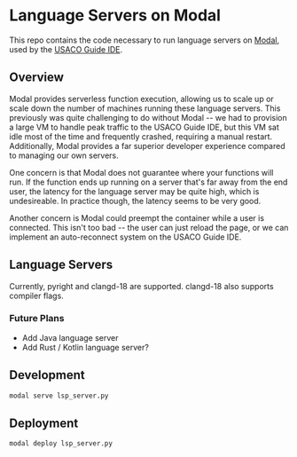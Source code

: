 # Language Servers on Modal

This repo contains the code necessary to run language servers on [Modal](https://modal.com/), used by the [USACO Guide IDE](https://ide.usaco.guide/).

## Overview

Modal provides serverless function execution, allowing us to scale up or scale down the number of machines running these language servers. This previously was quite challenging to do without Modal -- we had to provision a large VM to handle peak traffic to the USACO Guide IDE, but this VM sat idle most of the time and frequently crashed, requiring a manual restart. Additionally, Modal provides a far superior developer experience compared to managing our own servers.

One concern is that Modal does not guarantee where your functions will run. If the function ends up running on a server that's far away from the end user, the latency for the language server may be quite high, which is undesireable. In practice though, the latency seems to be very good.

Another concern is Modal could preempt the container while a user is connected. This isn't too bad -- the user can just reload the page, or we can implement an auto-reconnect system on the USACO Guide IDE.

## Language Servers

Currently, pyright and clangd-18 are supported. clangd-18 also supports compiler flags.

### Future Plans

- Add Java language server
- Add Rust / Kotlin language server?

## Development

```bash
modal serve lsp_server.py
```

## Deployment

```bash
modal deploy lsp_server.py
```
